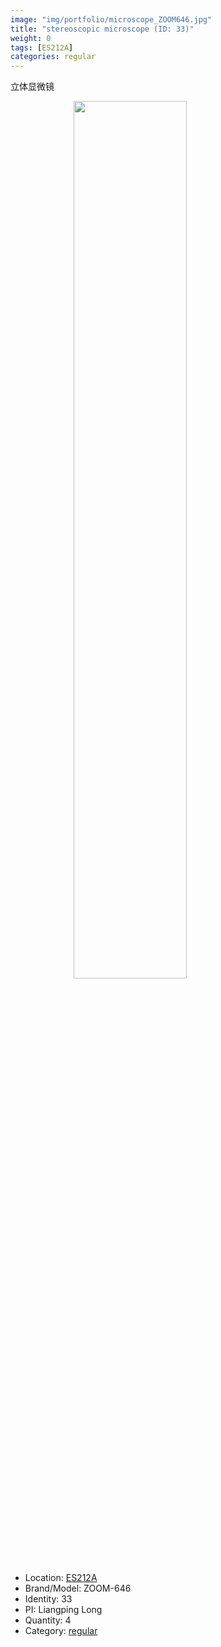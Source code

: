 ```yaml
---
image: "img/portfolio/microscope_ZOOM646.jpg"
title: "stereoscopic microscope (ID: 33)"
weight: 0
tags: [ES212A]
categories: regular
---
```


立体显微镜

<!--more-->

<img src="../../img/portfolio/microscope_ZOOM646.jpg" width="60%" style="display: block; margin: auto;">

- Location: [ES212A](../../tags/es212a)
- Brand/Model: ZOOM-646
- Identity: 33
- PI: Liangping Long
- Quantity: 4
- Category: [regular](../../categories/regular)






